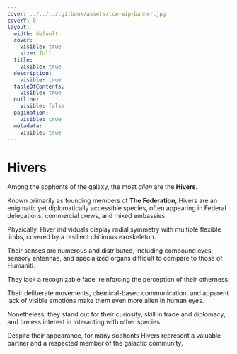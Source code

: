 ```yaml
---
cover: ../../../.gitbook/assets/tcw-wip-banner.jpg
coverY: 0
layout:
  width: default
  cover:
    visible: true
    size: full
  title:
    visible: true
  description:
    visible: true
  tableOfContents:
    visible: true
  outline:
    visible: false
  pagination:
    visible: true
  metadata:
    visible: true
---
```


# Hivers

Among the sophonts of the galaxy, the most _alien_ are the **Hivers**.

Known primarily as founding members of **The Federation**, Hivers are an enigmatic yet diplomatically accessible species, often appearing in Federal delegations, commercial crews, and mixed embassies.

Physically, Hiver individuals display radial symmetry with multiple flexible limbs, covered by a resilient chitinous exoskeleton.

Their senses are numerous and distributed, including compound eyes, sensory antennae, and specialized organs difficult to compare to those of Humaniti.

They lack a recognizable face, reinforcing the perception of their otherness.

Their deliberate movements, chemical-based communication, and apparent lack of visible emotions make them even more alien in human eyes.

Nonetheless, they stand out for their curiosity, skill in trade and diplomacy, and tireless interest in interacting with other species.

Despite their appearance, for many sophonts Hivers represent a valuable partner and a respected member of the galactic community.

